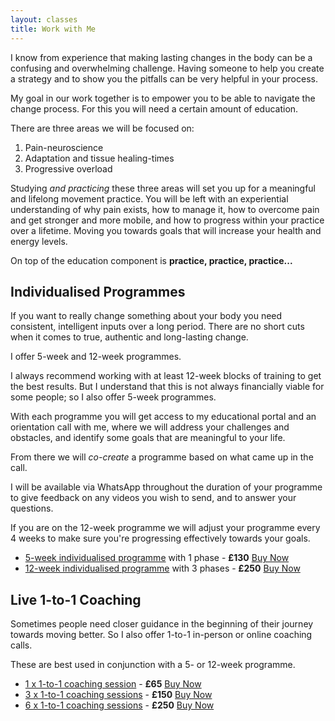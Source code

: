 ```yaml
---
layout: classes
title: Work with Me
---
```


I know from experience that making lasting changes in the body can be a confusing and overwhelming challenge. Having someone to help you create a strategy and to show you the pitfalls can be very helpful in your process. 

My goal in our work together is to empower you to be able to navigate the change process. For this you will need a certain amount of education. 

There are three areas we will be focused on:
1. Pain-neuroscience
2. Adaptation and tissue healing-times 
3. Progressive overload

Studying *and practicing* these three areas will set you up for a meaningful and lifelong movement practice. You will be left with an experiential understanding of why pain exists, how to manage it, how to overcome pain and get stronger and more mobile, and how to progress within your practice over a lifetime. Moving you towards goals that will increase your health and energy levels. 

On top of the education component is **practice, practice, practice...**
## Individualised Programmes
If you want to really change something about your body you need consistent, intelligent inputs over a long period. There are no short cuts when it comes to true, authentic and long-lasting change. 

I offer 5-week and 12-week programmes. 

I always recommend working with at least 12-week blocks of training to get the best results. But I understand that this is not always financially viable for some people; so I also offer 5-week programmes. 

With each programme you will get access to my educational portal and an orientation call with me, where we will address your challenges and obstacles, and identify some goals that are meaningful to your life. 

From there we will *co-create* a programme based on what came up in the call. 

I will be available via WhatsApp throughout the duration of your programme to give feedback on any videos you wish to send, and to answer your questions. 

If you are on the 12-week programme we will adjust your programme every 4 weeks to make sure you're progressing effectively towards your goals. 

- [5-week individualised programme](https://gusreid.ck.page/products/5-week-individualised-programme) with 1 phase - **£130** [Buy Now](https://gusreid.ck.page/products/5-week-individualised-programme)
- [12-week individualised programme](https://gusreid.ck.page/products/12-week-individualised-programme) with 3 phases - **£250** [Buy Now](https://gusreid.ck.page/products/12-week-individualised-programme)
## Live 1-to-1 Coaching
Sometimes people need closer guidance in the beginning of their journey towards moving better. So I also offer 1-to-1 in-person or online coaching calls. 

These are best used in conjunction with a 5- or 12-week programme.

- [1 x 1-to-1 coaching session](https://gusreid.ck.page/products/1-x-1-to-1-coaching-call) - **£65** [Buy Now](https://gusreid.ck.page/products/1-x-1-to-1-coaching-call)
- [3 x 1-to-1 coaching sessions](https://gusreid.ck.page/products/3-x-1-1-5-hour-coaching-session) - **£150** [Buy Now](https://gusreid.ck.page/products/3-x-1-1-5-hour-coaching-session)
- [6 x 1-to-1 coaching sessions](https://gusreid.ck.page/products/6-x-coaching-sessions) - **£250** [Buy Now](https://gusreid.ck.page/products/6-x-coaching-sessions)


